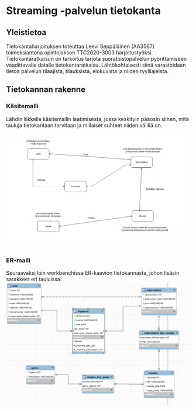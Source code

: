 # Streaming -palvelun tietokanta

## Yleistietoa

Tietokantaharjoituksen toteuttaa Leevi Seppäläinen (AA3567) toimeksiantona opintojakson TTC2020-3003 harjoitustyöksi. Tietokantaratkaisun on tarkoitus tarjota suoratoistopalvelun pyörittämiseen vaadittavalle datalle tietokantaratkaisu. Lähtökohtaisesti siinä varastoidaan tietoa palvelun tilaajista, tilauksista, elokuvista ja niiden tyylilajeista.


## Tietokannan rakenne

### Käsitemalli

Lähdin liikkelle käsitemallin laatimisesta, jossa keskityin pääosin siihen, mitä tauluja tietokantaan tarvitaan ja millaiset suhteet niiden välillä on.
![](screenshots/kasitemalli.png)

### ER-malli

Seuraavaksi loin workbenchissa ER-kaavion tietokannasta, johon lisäsin sarakkeet eri tauluissa.
![](screenshots/erkaavio.png)

